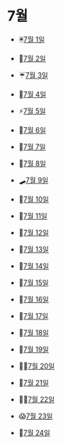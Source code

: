 # 7월

- 🖲️[7월 1일](7.1.md)

- 🧲[7월 2일](7.2.md)

- ☔[7월 3일](7.3.md)

- 🌅[7월 4일](7.4.md)

- ⚡[7월 5일](7.5.md)

- 🥖[7월 6일](7.6.md)

- 🐚[7월 7일](7.7.md)

- 🤙[7월 8일](7.8.md)

- 🛹[7월 9일](7.9.md)

- 🐷[7월 10일](7.10.md)

- 🌷[7월 11일](7.11.md)

- 🦺[7월 12일](7.12.md)

- 🦿[7월 13일](7.13.md)

- 👏[7월 14일](7.14.md)

- 🍜[7월 15일](7.15.md)

- 🧔[7월 16일](7.16.md)

- 🤠[7월 17일](7.17.md)

- 👾[7월 18일](7.18.md)

- 🤒[7월 19일](7.19.md)

- 👩‍🏭[7월 20일](7.20.md)

- 🧳[7월 21일](7.21.md)

- 🕵️‍♀️[7월 22일](7.22.md)

- 😱[7월 23일](7.23.md)

- 🐾[7월 24일](7.24.md)

  
